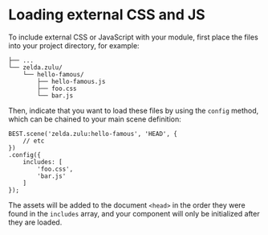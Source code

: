 # Loading external CSS and JS

To include external CSS or JavaScript with your module, first place the files into your project directory, for example:

    ├── ...
    └── zelda.zulu/
        └── hello-famous/
            ├── hello-famous.js
            ├── foo.css
            └── bar.js

Then, indicate that you want to load these files by using the `config` method, which can be chained to your main scene definition:

    BEST.scene('zelda.zulu:hello-famous', 'HEAD', {
        // etc
    })
    .config({
        includes: [
            'foo.css',
            'bar.js'
        ]
    });

The assets will be added to the document `<head>` in the order they were found in the `includes` array, and your component will only be initialized after they are loaded.
